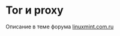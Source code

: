 # Tor и proxy

Описание в теме форума [linuxmint.com.ru](https://linuxmint.com.ru/viewtopic.php?t=7425)
